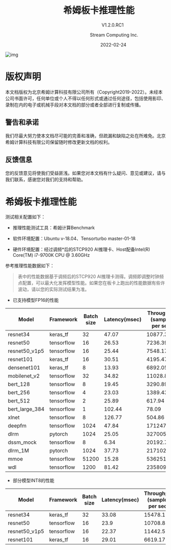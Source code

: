 # &ensp;&ensp;&ensp;&ensp;&ensp;&ensp;&ensp;&ensp;&ensp;&ensp;&ensp;&ensp;&ensp;希姆板卡推理性能

&ensp;&ensp;&ensp;&ensp;&ensp;&ensp;&ensp;&ensp;&ensp;&ensp;&ensp;&ensp;&ensp; &ensp; &ensp; &ensp; &ensp; &ensp; &ensp; &ensp; &ensp; &ensp; &ensp; &ensp; &ensp; &ensp; &ensp; &ensp; &ensp; &ensp; &ensp; &ensp; V1.2.0.RC1

&ensp;&ensp;&ensp;&ensp;&ensp;&ensp;&ensp;&ensp;&ensp;&ensp;&ensp;&ensp;&ensp; &ensp; &ensp; &ensp; &ensp; &ensp; &ensp; &ensp; &ensp; &ensp; &ensp; &ensp;&ensp; &ensp; &ensp; &ensp; &ensp; Stream Computing Inc. 

&ensp;&ensp;&ensp;&ensp;&ensp;&ensp;&ensp;&ensp;&ensp;&ensp;&ensp;&ensp;&ensp;&ensp; &ensp; &ensp; &ensp; &ensp; &ensp; &ensp; &ensp; &ensp; &ensp; &ensp; &ensp; &ensp; &ensp; &ensp; &ensp; &ensp; &ensp; &ensp; 2022-02-24

 





![img](C:\Users\kai.yuan\Desktop\license.png)







# 版权声明

本文档版权为北京希姆计算科技有限公司所有（Copyright️2019-2022）。未经本公司书面许可，任何单位或个人不得以任何形式或通过任何途径，包括使用影印、录制在内的电子或机械手段对本文档的部分或者全部进行复制或传播。

## 警告和承诺

我们尽最大努力使本文档尽可能的完善和准确，但疏漏和缺陷之处在所难免。北京希姆计算科技有限公司保留随时修改更新文档的权利。

## 反馈信息

您的反馈意见将使我们受益匪浅。如果您对本文档有什么疑问、意见或建议，请与我们联系，感谢您对我们的支持和帮助。

# 希姆板卡推理性能

测试相关配置如下：

- 推理性能测试工具：希姆计算Benchmark

- 软件环境配置：Ubuntu v-18.04、Tensorturbo master-01-18

- 硬件环境配置：经过调频*后的STCP920 AI推理卡、Host配备Intel(R) Core(TM) i7-9700K CPU @ 3.60GHz

参考推理性能数据如下：

> 表中的性能数据基于调频后的STCP920 AI推理卡测得。调频即调整时钟频点配置，可以最大化发挥模型性能。如果您在板卡上跑出的性能数据有些许波动，请以您的实际测试结果为准。

- 已支持模型FP16的性能

| **Model**      | **Framework** | **Batch size** | **Latency(msec)** | **Throughput (samples per sec)** | **Precision** | **thread_num** |
| -------------- | ------------- | -------------- | ----------------- | -------------------------------- | ------------- | -------------- |
| resnet34       | keras_tf      | 32             | 47.07             | 10877.35                         | FP16          | 16             |
| resnet50       | tensorflow    | 16             | 26.53             | 7236.39                          | FP16          | 12             |
| resnet50_v1p5  | tensorflow    | 16             | 25.44             | 7548.17                          | FP16          | 12             |
| resnet101      | keras_tf      | 16             | 30.51             | 4195.47                          | FP16          | 8              |
| densenet101    | keras_tf      | 8              | 13.93             | 6892.05                          | FP16          | 12             |
| mobilenet_v2   | tensorflow    | 32             | 34.82             | 11028.81                         | FP16          | 12             |
| bert_128       | tensorflow    | 8              | 19.45             | 3290.89                          | FP16          | 8              |
| bert_256       | tensorflow    | 4              | 23.03             | 1389.43                          | FP16          | 8              |
| bert_512       | tensorflow    | 2              | 25.89             | 617.94                           | FP16          | 8              |
| bert_large_384 | tensorflow    | 1              | 102.44            | 78.09                            | FP16          | 8              |
| xlnet          | tensorflow    | 8              | 126.77            | 504.86                           | FP16          | 8              |
| deepfm         | tensorflow    | 1024           | 47.84             | 171247.7                         | FP16          | 8              |
| dlrm           | pytorch       | 1024           | 25.05             | 327005.46                        | FP16          | 8              |
| dssm_mock      | tensorflow    | 8              | 6.34              | 20192.75                         | FP16          | 16             |
| dlrm_1M        | pytorch       | 1024           | 37.73             | 217102.44                        | FP16          | 8              |
| mmoe           | tensorflow    | 51200          | 15.28             | 53625113.3                       | FP16          | 16             |
| wdl            | tensorflow    | 1200           | 81.42             | 235809.28                        | FP16          | 16             |

- 部分模型INT8的性能

| **Model**     | **Framework** | **Batch size** | **Latency(msec)** | **Throughput (samples per sec)** | **Precision** | **thread_num** |
| ------------- | ------------- | -------------- | ----------------- | -------------------------------- | ------------- | -------------- |
| resnet34      | keras_tf      | 32             | 33.08             | 15478.12                         | INT8          | 16             |
| resnet50      | tensorflow    | 16             | 23.9              | 10708.88                         | INT8          | 16             |
| resnet50_v1p5 | tensorflow    | 16             | 22.37             | 11442.51                         | INT8          | 16             |
| resnet101     | keras_tf      | 16             | 29.01             | 6619.17                          | INT8          | 12             |